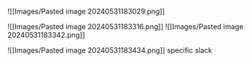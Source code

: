 
![[Images/Pasted image 20240531183029.png]]

![[Images/Pasted image 20240531183316.png]]
![[Images/Pasted image 20240531183342.png]]

![[Images/Pasted image 20240531183434.png]]
specific slack


